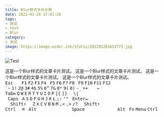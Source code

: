 ```yaml
---
title: Blur样式卡片示例
date: 2022-01-26 17:01:26
tags:
- 测试
- test
- Blur
category:
- 测试
image: https://image.wider.ink/static/202201261653775.jpg
---
```


![Test](https://image.wider.ink/static/20210219104308.jpg)

这是一个Blur样式的文章卡片测试。
这是一个Blur样式的文章卡片测试。
这是一个Blur样式的文章卡片测试。
这是一个Blur样式的文章卡片测试。
<br>
<kbd>Esc</kbd>
&nbsp;
&nbsp;
&nbsp;
<kbd>F1</kbd>
<kbd>F2</kbd>
<kbd>F3</kbd>
<kbd>F4</kbd>
&nbsp;
<kbd>F5</kbd>
<kbd>F6</kbd>
<kbd>F7</kbd>
<kbd>F8</kbd>
&nbsp;
<kbd>F9</kbd>
<kbd>F10</kbd>
<kbd>F11</kbd>
<kbd>F12</kbd>
<br>
<kbd>`~</kbd>
<kbd>1!</kbd>
<kbd>2@</kbd>
<kbd>3#</kbd>
<kbd>4$</kbd>
<kbd>5%</kbd>
<kbd>6^</kbd>
<kbd>7&</kbd>
<kbd>8*</kbd>
<kbd>9(</kbd>
<kbd>0)</kbd>
<kbd>-_</kbd>
<kbd>=+</kbd>
<kbd>&nbsp;&nbsp;&nbsp;←&nbsp;&nbsp;&nbsp;</kbd>
<br>
<kbd>Tab⇆</kbd>
<kbd>Q</kbd>
<kbd>W</kbd>
<kbd>E</kbd>
<kbd>R</kbd>
<kbd>T</kbd>
<kbd>Y</kbd>
<kbd>U</kbd>
<kbd>I</kbd>
<kbd>O</kbd>
<kbd>P</kbd>
<kbd>[{</kbd>
<kbd>]}</kbd>
<kbd>&nbsp;&nbsp;\\|&nbsp;</kbd>
<br>
<kbd>&nbsp;Caps&nbsp;</kbd>
<kbd>A</kbd>
<kbd>S</kbd>
<kbd>D</kbd>
<kbd>F</kbd>
<kbd>G</kbd>
<kbd>H</kbd>
<kbd>J</kbd>
<kbd>K</kbd>
<kbd>L</kbd>
<kbd>;:</kbd>
<kbd>'"</kbd>
<kbd>&nbsp;Enter↵&nbsp;&nbsp;</kbd>
<br>
<kbd>&nbsp;&nbsp;Shift↑&nbsp;&nbsp;</kbd>
<kbd>Z</kbd>
<kbd>X</kbd>
<kbd>C</kbd>
<kbd>V</kbd>
<kbd>B</kbd>
<kbd>N</kbd>
<kbd>M</kbd>
<kbd>,\<</kbd>
<kbd>.\></kbd>
<kbd>/?</kbd>
<kbd>&nbsp;&nbsp;Shift↑&nbsp;&nbsp;</kbd>
<br>
<kbd>Ctrl&nbsp;</kbd>
<kbd>&nbsp;⌘&nbsp;</kbd>
<kbd>Alt&nbsp;</kbd>
<kbd>&nbsp;&nbsp;&nbsp;&nbsp;&nbsp;&nbsp;&nbsp;&nbsp;&nbsp;&nbsp;&nbsp;&nbsp;Space&nbsp;&nbsp;&nbsp;&nbsp;&nbsp;&nbsp;&nbsp;&nbsp;&nbsp;&nbsp;&nbsp;&nbsp;</kbd>
<kbd>Alt&nbsp;</kbd>
<kbd>Fn</kbd>
<kbd>Menu</kbd>
<kbd>Ctrl&nbsp;</kbd>
<br>
